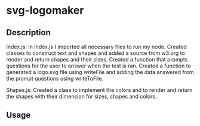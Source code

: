 # svg-logomaker

## Description
Index.js:
In Index.js I imported all necessary files to run my node. Created classes to construct text and shapes and added a source from w3.org to render and return shapes and their sizes. Created a function that prompts questions for the user to answer when the test is ran. Created a function to generated a logo.svg file using writeFile and adding the data answered from the prompt questions using writeToFile. 

Shapes.js:
Created a class to implement the colors and to render and return the shapes with their dimension for sizes, shapes and colors. 

## Usage
